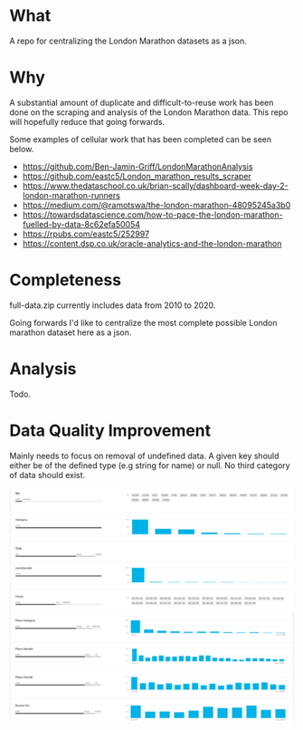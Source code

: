 # What

A repo for centralizing the London Marathon datasets as a json. 

# Why 

A substantial amount of duplicate and difficult-to-reuse work has been done on the scraping and analysis of the London Marathon data. This repo will hopefully reduce that going forwards. 

Some examples of cellular work that has been completed can be seen below. 

* https://github.com/Ben-Jamin-Griff/LondonMarathonAnalysis
* https://github.com/eastc5/London_marathon_results_scraper
* https://www.thedataschool.co.uk/brian-scally/dashboard-week-day-2-london-marathon-runners
* https://medium.com/@ramotswa/the-london-marathon-48095245a3b0
* https://towardsdatascience.com/how-to-pace-the-london-marathon-fuelled-by-data-8c62efa50054
* https://rpubs.com/eastc5/252997
* https://content.dsp.co.uk/oracle-analytics-and-the-london-marathon
# Completeness 

full-data.zip currently includes data from 2010 to 2020.

Going forwards I'd like to centralize the most complete possible London marathon dataset here as a json. 

# Analysis 

Todo.

# Data Quality Improvement

Mainly needs to focus on removal of undefined data. A given key should either be of the defined type (e.g string for name) or null. No third category of data should exist. 

![](img/compass-analysis.png)
![](img/compass-analysis-2.png)
